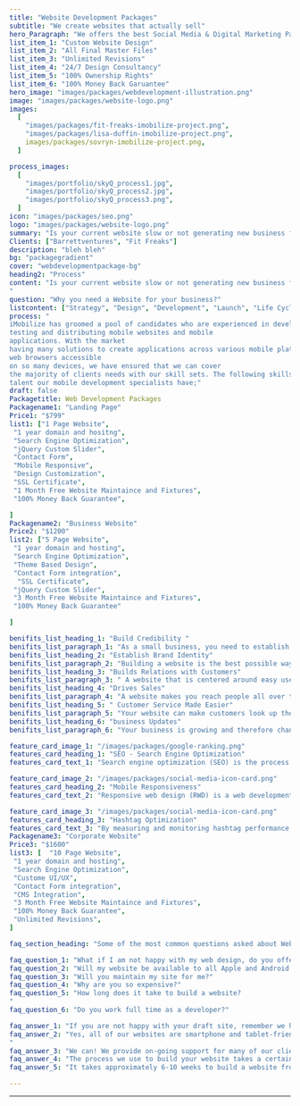 ```yaml
---
title: "Website Development Packages"
subtitle: "We create websites that actually sell"
hero_Paragraph: "We offers the best Social Media & Digital Marketing Packages in affordable budget. The business website is now the backbone and the infrastructure around which you build your business."
list_item_1: "Custom Website Design"
list_item_2: "All Final Master Files"
list_item_3: "Unlimited Revisions"
list_item_4: "24/7 Design Consultancy"
list_item_5: "100% Ownership Rights"
list_item_6: "100% Money Back Garuantee"
hero_image: "images/packages/webdevelopment-illustration.png"
image: "images/packages/website-logo.png"
images:
  [
    "images/packages/fit-freaks-imobilize-project.png",
    "images/packages/lisa-duffin-imobilize-project.png",
    images/packages/sovryn-imobilize-project.png,
  ]

process_images:
  [
    "images/portfolio/skyQ_process1.jpg",
    "images/portfolio/skyQ_process2.jpg",
    "images/portfolio/skyQ_process3.png",
  ]
icon: "images/packages/seo.png"
logo: "images/packages/website-logo.png"
summary: "Is your current website slow or not generating new business for you? Then it might be time for a new website! All our websites are built from scratch, speed-tested, and search-engine optimised. Your website is a powerful marketing asset, so our designers will build you something remarkable. We have a wide range of web design and digital marketing packages to suit most budgets."
Clients: ["Barrettventures", "Fit Freaks"]
description: "bleh bleh"
bg: "packagegradient"
cover: "webdevelopmentpackage-bg"
heading2: "Process"
content: "Is your current website slow or not generating new business for you? Then it might be time for a new website! All our websites are built from scratch, speed-tested, and search-engine optimised. Your website is a powerful marketing asset, so our designers will build you something remarkable. We have a wide range of web design and digital marketing packages to suit most budgets.
"
question: "Why you need a Website for your business?"
listcontent: ["Strategy", "Design", "Development", "Launch", "Life Cycle Management", ]
process: "
iMobilize has groomed a pool of candidates who are experienced in developing,
testing and distributing mobile websites and mobile
applications. With the market
having many solutions to create applications across various mobile platforms and
web browsers accessible
on so many devices, we have ensured that we can cover
the majority of clients needs with our skill sets. The following skills are the type of
talent our mobile development specialists have;"
draft: false
Packagetitle: Web Development Packages
Packagename1: "Landing Page"
Price1: "$799"
list1: ["1 Page Website",
 "1 year domain and hositng",
 "Search Engine Optimization",
 "jQuery Custom Slider",
 "Contact Form",
 "Mobile Responsive",
 "Design Customization",
 "SSL Certificate", 
 "1 Month Free Website Maintaince and Fixtures",
 "100% Money Back Guarantee",

]
Packagename2: "Business Website"
Price2: "$1200"
list2: ["5 Page Website",
 "1 year domain and hosting",
 "Search Engine Optimization",
 "Theme Based Design",
 "Contact Form integration",
  "SSL Certificate", 
 "jQuery Custom Slider",
 "3 Month Free Website Maintaince and Fixtures",
 "100% Money Back Guarantee"

]

benifits_list_heading_1: "Build Credibility "
benifits_list_paragraph_1: "As a small business, you need to establish your credibility before people will trust you enough to buy from you."
benifits_list_heading_2: "Establish Brand Identity"
benifits_list_paragraph_2: "Building a website is the best possible way to showcase all of these important elements for consumers to easily find. You can feature these aspects on an “about us” page or even on your homepage so that consumers start to get an idea of who you are as a brand. "
benifits_list_heading_3: "Builds Relations with Customers"
benifits_list_paragraph_3: " A website that is centered around easy user experience and personalizes the customer’s visits, will help make that customer have a more positive response to your business. "
benifits_list_heading_4: "Drives Sales"
benifits_list_paragraph_4: "A website makes you reach people all over the world to expose them to your products/services. The more exposure your business receives, the more sales it will get, and the more your business will grow."
benifits_list_heading_5: " Customer Service Made Easier"
benifits_list_paragraph_5: "Your website can make customers look up their questions on your site instead of taking the time to call you. Of course, you will have a few customers who will still feel the need to call, but that number will go drastically down. "
benifits_list_heading_6: "business Updates"
benifits_list_paragraph_6: "Your business is growing and therefore changing as it does. As a result, you may struggle to keep your clients updated on what is new with your business."

feature_card_image_1: "/images/packages/google-ranking.png"
features_card_heading_1: "SEO - Search Engine Optimization"
features_card_text_1: "Search engine optimization (SEO) is the process of improving the quality and quantity of website traffic to a website or a web page from search engines. SEO targets unpaid traffic (known as natural or organic results) rather than direct traffic or paid traffic."

feature_card_image_2: "/images/packages/social-media-icon-card.png"
features_card_heading_2: "Mobile Responsiveness"
features_card_text_2: "Responsive web design (RWD) is a web development approach that creates dynamic changes to the appearance of a website, depending on the screen size and orientation of the device being used to view it"

feature_card_image_3: "/images/packages/social-media-icon-card.png"
features_card_heading_3: "Hashtag Optimization"
features_card_text_3: "By measuring and monitoring hashtag performance, you'll know whether your hashtag targeting needs further improvement or is already working just fine. This data is essential for your marketing team to determine why some posts are doing well while others are not."
Packagename3: "Corporate Website"
Price3: "$1600"
list3: [  "10 Page Website",
 "1 year domain and hosting",
 "Search Engine Optimization",
 "Custome UI/UX",
 "Contact Form integration",
 "CMS Integration",
 "3 Month Free Website Maintaince and Fixtures",
 "100% Money Back Guarantee",
 "Unlimited Revisions",
]

faq_section_heading: "Some of the most common questions asked about Website Design & Development."

faq_question_1: "​What if I am not happy with my web design, do you offer a refund?"
faq_question_2: "Will my website be available to all Apple and Android devices?"
faq_question_3: "Will you maintain my site for me?"
faq_question_4: "Why are you so expensive?"
faq_question_5: "How long does it take to build a website?
"
faq_question_6: "Do you work full time as a developer?"

faq_answer_1: "If you are not happy with your draft site, remember we have a comprehensive revision process to capture any feedback to improve the site. If you are still not happy after this, we offer a money back guarantee at no risk to you."
faq_answer_2: "​Yes, all of our websites are smartphone and tablet-friendly and standard with our website development service. ​​
"
faq_answer_3: "We can! We provide on-going support for many of our clients."
faq_answer_4: "The process we use to build your website takes a certain amount of time and a lot of planning and research. Unlike other agencies, we DON’T use templates. We build your website from scratch, which means you get a unique design tailored around your business. Buying a website from us should not just simply be seen as a business expense as your website is a sales tool that should earn you money."
faq_answer_5: "It takes approximately 6-10 weeks to build a website from start to finish, providing we have all the information from you. Our full web design process is broken down here. Generally speaking, the website will only take a long time if we are still waiting for text and images from yourself."

---
```


---

